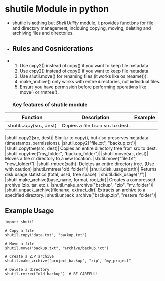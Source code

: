 # shutile Module in python
- shutile is nothing but *Shell Utility* module, it provides functions for file and directory management, inclduing copying, moving, deleting and archiving files and directories.

- ## Rules and Cosniderations
- 1. Use copy2() instead of copy() if you want to keep file metadata.
  2. Use copy2() instead of copy() if you want to keep file metadata.
  3. Use shutil.move() for renaming files (it works like os.rename()).
  4. make_archive() only works with entire directories, not individual files.
  5. Ensure you have permission before performing operations like move() or rmtree().
 
  ### Key features of shutile module
|Function|	Description	|Example|
|:-------:|:-----------:|:------:|
|shutil.copy(src, dest)|	Copies a file from src to dest.||shutil.copy("file.txt", "backup.txt")|

|shutil.copy2(src, dest)|	Similar to copy(), but also preserves metadata (timestamps, permissions).	|shutil.copy2("file.txt", "backup.txt")|
|shutil.copytree(src, dest)|	Copies an entire directory tree from src to dest.	|shutil.copytree("my_folder", "backup_folder")|
|shutil.move(src, dest)|	Moves a file or directory to a new location.	|shutil.move("file.txt", "new_folder/")|
|shutil.rmtree(path)|	Deletes an entire directory tree. (Use with caution)	|shutil.rmtree("old_folder")|
|shutil.disk_usage(path)|	Returns disk usage statistics (total, used, free space).	| shutil.disk_usage("/")|
|shutil.make_archive(base_name, format, root_dir)|	Creates a compressed archive (zip, tar, etc.).	|shutil.make_archive("backup", "zip", "my_folder")|
|shutil.unpack_archive(filename, extract_dir)|	Extracts an archive to a specified directory.|	shutil.unpack_archive("backup.zip", "restore_folder")|


## Example Usage
```
import shutil

# Copy a file
shutil.copy("data.txt", "backup.txt")

# Move a file
shutil.move("backup.txt", "archive/backup.txt")

# Create a ZIP archive
shutil.make_archive("project_backup", "zip", "my_project")

# Delete a directory
shutil.rmtree("old_backup")  # BE CAREFUL!
```
